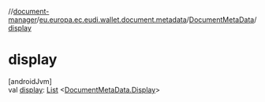 //[document-manager](../../../index.md)/[eu.europa.ec.eudi.wallet.document.metadata](../index.md)/[DocumentMetaData](index.md)/[display](display.md)

# display

[androidJvm]\
val [display](display.md): [List](https://kotlinlang.org/api/latest/jvm/stdlib/kotlin.collections/-list/index.html)
&lt;[DocumentMetaData.Display](-display/index.md)&gt;
